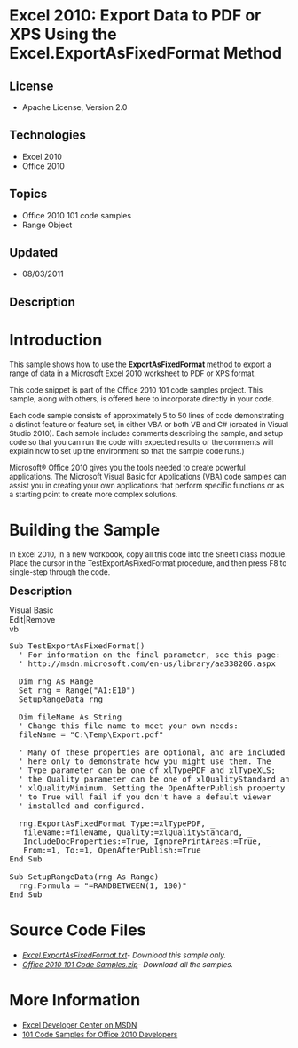 # Excel 2010: Export Data to PDF or XPS Using the Excel.ExportAsFixedFormat Method
## License
- Apache License, Version 2.0
## Technologies
- Excel 2010
- Office 2010
## Topics
- Office 2010 101 code samples
- Range Object
## Updated
- 08/03/2011
## Description

<h1>Introduction</h1>
<p><span style="font-size:small">This sample shows how to use the <strong>ExportAsFixedFormat
</strong>method to export a range of data in a Microsoft Excel 2010 worksheet to PDF or XPS format.</span></p>
<p><span style="font-size:small">This code snippet is part of the Office 2010 101 code samples project. This sample, along with others, is offered here to incorporate directly in your code.</span></p>
<p><span style="font-size:small">Each code sample consists of approximately 5 to 50 lines of code demonstrating a distinct feature or feature set, in either VBA or both VB and C# (created in Visual Studio 2010). Each sample includes comments describing the
 sample, and setup code so that you can run the code with expected results or the comments will explain how to set up the environment so that the sample code runs.)</span></p>
<p><span style="font-size:small">Microsoft&reg; Office 2010 gives you the tools needed to create powerful applications. The Microsoft Visual Basic for Applications (VBA) code samples can assist you in creating your own applications that perform specific functions
 or as a starting point to create more complex solutions.</span></p>
<h1><span>Building the Sample</span></h1>
<p><span style="font-size:small">In Excel 2010, in a new workbook, copy all this code into the Sheet1 class module. Place the cursor in the TestExportAsFixedFormat procedure, and then press F8 to single-step through the code.</span></p>
<p><span style="font-size:20px; font-weight:bold">Description</span></p>
<div class="scriptcode">
<div class="pluginEditHolder" pluginCommand="mceScriptCode">
<div class="title"><span>Visual Basic</span></div>
<div class="pluginLinkHolder"><span class="pluginEditHolderLink">Edit</span>|<span class="pluginRemoveHolderLink">Remove</span></div>
<span class="hidden">vb</span>

<div class="preview">
<pre class="vb"><span class="visualBasic__keyword">Sub</span>&nbsp;TestExportAsFixedFormat()&nbsp;
&nbsp;&nbsp;<span class="visualBasic__com">'&nbsp;For&nbsp;information&nbsp;on&nbsp;the&nbsp;final&nbsp;parameter,&nbsp;see&nbsp;this&nbsp;page:</span>&nbsp;
&nbsp;&nbsp;<span class="visualBasic__com">'&nbsp;http://msdn.microsoft.com/en-us/library/aa338206.aspx</span>&nbsp;
&nbsp;&nbsp;
&nbsp;&nbsp;<span class="visualBasic__keyword">Dim</span>&nbsp;rng&nbsp;<span class="visualBasic__keyword">As</span>&nbsp;Range&nbsp;
&nbsp;&nbsp;<span class="visualBasic__keyword">Set</span>&nbsp;rng&nbsp;=&nbsp;Range(<span class="visualBasic__string">&quot;A1:E10&quot;</span>)&nbsp;
&nbsp;&nbsp;SetupRangeData&nbsp;rng&nbsp;
&nbsp;&nbsp;
&nbsp;&nbsp;<span class="visualBasic__keyword">Dim</span>&nbsp;fileName&nbsp;<span class="visualBasic__keyword">As</span>&nbsp;<span class="visualBasic__keyword">String</span>&nbsp;
&nbsp;&nbsp;<span class="visualBasic__com">'&nbsp;Change&nbsp;this&nbsp;file&nbsp;name&nbsp;to&nbsp;meet&nbsp;your&nbsp;own&nbsp;needs:</span>&nbsp;
&nbsp;&nbsp;fileName&nbsp;=&nbsp;<span class="visualBasic__string">&quot;C:\Temp\Export.pdf&quot;</span>&nbsp;
&nbsp;&nbsp;
&nbsp;&nbsp;<span class="visualBasic__com">'&nbsp;Many&nbsp;of&nbsp;these&nbsp;properties&nbsp;are&nbsp;optional,&nbsp;and&nbsp;are&nbsp;included</span>&nbsp;
&nbsp;&nbsp;<span class="visualBasic__com">'&nbsp;here&nbsp;only&nbsp;to&nbsp;demonstrate&nbsp;how&nbsp;you&nbsp;might&nbsp;use&nbsp;them.&nbsp;The</span>&nbsp;
&nbsp;&nbsp;<span class="visualBasic__com">'&nbsp;Type&nbsp;parameter&nbsp;can&nbsp;be&nbsp;one&nbsp;of&nbsp;xlTypePDF&nbsp;and&nbsp;xlTypeXLS;</span>&nbsp;
&nbsp;&nbsp;<span class="visualBasic__com">'&nbsp;the&nbsp;Quality&nbsp;parameter&nbsp;can&nbsp;be&nbsp;one&nbsp;of&nbsp;xlQualityStandard&nbsp;and</span>&nbsp;
&nbsp;&nbsp;<span class="visualBasic__com">'&nbsp;xlQualityMinimum.&nbsp;Setting&nbsp;the&nbsp;OpenAfterPublish&nbsp;property</span>&nbsp;
&nbsp;&nbsp;<span class="visualBasic__com">'&nbsp;to&nbsp;True&nbsp;will&nbsp;fail&nbsp;if&nbsp;you&nbsp;don't&nbsp;have&nbsp;a&nbsp;default&nbsp;viewer</span>&nbsp;
&nbsp;&nbsp;<span class="visualBasic__com">'&nbsp;installed&nbsp;and&nbsp;configured.</span>&nbsp;
&nbsp;&nbsp;
&nbsp;&nbsp;rng.ExportAsFixedFormat&nbsp;Type:=xlTypePDF,&nbsp;_&nbsp;
&nbsp;&nbsp;&nbsp;fileName:=fileName,&nbsp;Quality:=xlQualityStandard,&nbsp;_&nbsp;
&nbsp;&nbsp;&nbsp;IncludeDocProperties:=<span class="visualBasic__keyword">True</span>,&nbsp;IgnorePrintAreas:=<span class="visualBasic__keyword">True</span>,&nbsp;_&nbsp;
&nbsp;&nbsp;&nbsp;From:=<span class="visualBasic__number">1</span>,&nbsp;<span class="visualBasic__keyword">To</span>:=<span class="visualBasic__number">1</span>,&nbsp;OpenAfterPublish:=<span class="visualBasic__keyword">True</span>&nbsp;
<span class="visualBasic__keyword">End</span>&nbsp;<span class="visualBasic__keyword">Sub</span>&nbsp;
&nbsp;
<span class="visualBasic__keyword">Sub</span>&nbsp;SetupRangeData(rng&nbsp;<span class="visualBasic__keyword">As</span>&nbsp;Range)&nbsp;
&nbsp;&nbsp;rng.Formula&nbsp;=&nbsp;<span class="visualBasic__string">&quot;=RANDBETWEEN(1,&nbsp;100)&quot;</span>&nbsp;
<span class="visualBasic__keyword">End</span>&nbsp;<span class="visualBasic__keyword">Sub</span>&nbsp;
</pre>
</div>
</div>
</div>
<h1><span>Source Code Files</span></h1>
<ul>
<li><span style="font-size:small"><em><a id="25885" href="/site/view/file/25885/1/Excel.ExportAsFixedFormat.txt">Excel.ExportAsFixedFormat.txt</a>- Download this sample only.</em></span>
</li><li><span style="font-size:small"><em><a id="25886" href="/site/view/file/25886/1/Office%202010%20101%20Code%20Samples.zip">Office 2010 101 Code Samples.zip</a>- Download all the samples.</em><em></em></span>
</li></ul>
<h1>More Information</h1>
<ul>
<li><span style="font-size:small"><a href="http://msdn.microsoft.com/en-us/office/aa905411">Excel Developer Center on MSDN</a></span>
</li><li><span style="font-size:small"><a href="http://msdn.microsoft.com/en-us/office/hh360994">101 Code Samples for Office 2010 Developers</a></span>
</li></ul>
